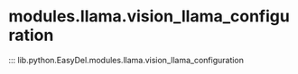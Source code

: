 # modules.llama.vision_llama_configuration
::: lib.python.EasyDel.modules.llama.vision_llama_configuration